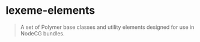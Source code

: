 # lexeme-elements

> A set of Polymer base classes and utility elements designed for use in NodeCG bundles.
